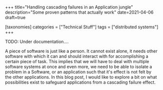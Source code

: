 +++
title="Handling cascading failures in an Application jungle"
description="Some proven patterns that actually work"
date=2021-04-06
draft=true

[taxonomies]
categories = ["Technical Stuff"]
tags = ["distributed systems"]
+++

TODO: Under documentation....

A piece of software is just like a person. It cannot exist alone, it needs other software with which it can and should interact with for accomplishing a certain
piece of task. This implies that we will have to deal with multiple software systems at once and even more, we need to be able to isolate a problem in 
a Software, or an application such that it's effect is not felt by the other applications. In this blog post, I would like to explore a bit on what possibilities
exist to safeguard applications from a cascading failure effect.


